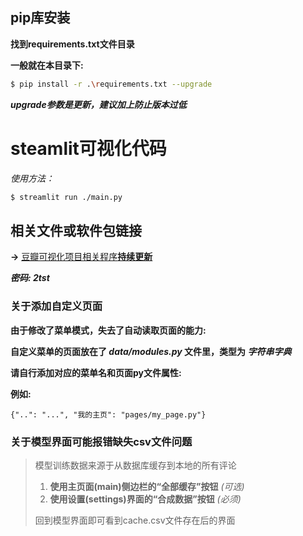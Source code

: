 ## pip库安装 ##
**找到requirements.txt文件目录**

**一般就在本目录下:**
``` bash
$ pip install -r .\requirements.txt --upgrade
```

***upgrade参数是更新，建议加上防止版本过低***

# steamlit可视化代码 #
*使用方法：*
``` bash
$ streamlit run ./main.py
```
## 相关文件或软件包链接 ##
**→** [豆瓣可视化项目相关程序**持续更新**](https://linyer.lanzoue.com/b0w7qpw7a)

***密码: 2tst***

### 关于添加自定义页面 ###
**由于修改了菜单模式，失去了自动读取页面的能力:**

**自定义菜单的页面放在了 *data/modules.py* 文件里，类型为 *字符串字典***

**请自行添加对应的菜单名和页面py文件属性:**

**例如:**
``` code
{"..": "...", "我的主页": "pages/my_page.py"}
```

### 关于模型界面可能报错缺失csv文件问题 ###
> 模型训练数据来源于从数据库缓存到本地的所有评论  
> 
> 1. **使用主页面(main)侧边栏的“全部缓存”按钮** *(可选)*  
> 2. **使用设置(settings)界面的“合成数据”按钮** *(必须)*  
> 
> 回到模型界面即可看到cache.csv文件存在后的界面